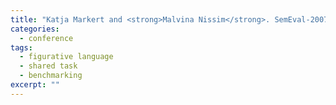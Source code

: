 ```yaml
---
title: "Katja Markert and <strong>Malvina Nissim</strong>. SemEval-2007 Task 08: Metonymy Resolution at SemEval-2007. In <em>Proceedings of SemEval-2007: 4th International Workshop on Semantic Evaluations</em>, held as part of ACL 2007, pages 36–41, Prague, Czech Republic, 2007."
categories: 
  - conference
tags:
  - figurative language
  - shared task
  - benchmarking
excerpt: ""
---
```




